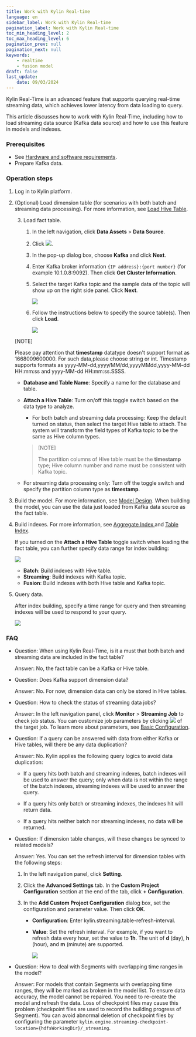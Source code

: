 ```yaml
---
title: Work with Kylin Real-time
language: en
sidebar_label: Work with Kylin Real-time
pagination_label: Work with Kylin Real-time
toc_min_heading_level: 2
toc_max_heading_level: 6
pagination_prev: null
pagination_next: null
keywords:
    - realtime
    - fusion model
draft: false
last_update:
    date: 09/03/2024
---
```


Kylin Real-Time is an advanced feature that supports querying real-time streaming data, which achieves lower latency from data loading to query.

This article discusses how to work with Kylin Real-Time, including how to load streaming data source (Kafka data source) and how to use this feature in models and indexes. 

### Prerequisites

- See [Hardware and software requirements](prerequisite.md). 
- Prepare Kafka data. 

### Operation steps

1. Log in to Kylin platform. 

2. (Optional) Load dimension table (for scenarios with both batch and streaming data processing). For more information, see [Load Hive Table](../../datasource/import_hive.md). 

   3. Load fact table. 

      1. In the left navigation, click **Data Assets** > **Data Source**. 

      2. Click ![](images/add.png). 

      3. In the pop-up dialog box, choose **Kafka** and click **Next**. 

      4. Enter Kafka broker information `{IP address}:{port number}` (for example 10.1.0.8:9092). Then click **Get Cluster Information**. 

      5. Select the target Kafka topic and the sample data of the topic will show up on the right side panel. Click **Next**. 

         ![](images/load_tables_1_en.png)

      6. Follow the instructions below to specify the source table(s). Then click **Load**. 

         ![](images/load_tables_2_en.png)


    [NOTE]
    
    Please pay attention that **timestamp** datatype doesn't support format as 1668009600000.
    For such data,please choose string or int.
   Timestamp supports formats as yyyy-MM-dd,yyyy/MM/dd,yyyyMMdd,yyyy-MM-dd HH:mm:ss and yyyy-MM-dd HH:mm:ss.SSSS.

      - **Database and Table Name**: Specify a name for the database and table. 

      - **Attach a Hive Table**: Turn on/off this toggle switch based on the data type to analyze.  

        - For both batch and streaming data processing: Keep the default turned on status, then select the target Hive table to attach. The system will transform the field types of Kafka topic to be the same as Hive column types.
         
         >    [NOTE]
         >
         >    The partition columns of Hive table must be the **timestamp** type; Hive column number and name must be consistent with Kafka topic. 

     - For streaming data processing only: Turn off the toggle switch and specify the partition column type as **timestamp**.

3. Build the model. For more information, see [Model Design](../intro.md). When building the model, you can use the data just loaded from Kafka data source as the fact table. 

4. Build indexes. For more information, see [Aggregate Index ](../manual/aggregation_group.md)and [Table Index](../manual/table_index.md). 

   If you turned on the **Attach a Hive Table** toggle switch when loading the fact table, you can further specify data range for index building: 

   ![](images/index_data_range_en.png)

   - **Batch**: Build indexes with Hive table.
   - **Streaming**: Build indexes with Kafka topic. 
   - **Fusion**: Build indexes with both Hive table and Kafka topic. 

5. Query data. 

   After index building, specify a time range for query and then streaming indexes will be used to respond to your query. 

   ![](images/real-time_query_streaming_data.png)



### FAQ

- Question: When using Kylin Real-Time, is it a must that both batch and streaming data are included in the fact table? 

  Answer: No, the fact table can be a Kafka or Hive table. 

- Question: Does Kafka support dimension data?

  Answer: No. For now, dimension data can only be stored in Hive tables. 

- Question: How to check the status of streaming data jobs? 

  Answer: In the left navigation panel, click **Monitor** > **Streaming Job** to check job status. You can customize job parameters by clicking ![](images/par_config.png) of the target job. To learn more about parameters, see [Basic Configuration](../../configuration/config). 

- Question: If a query can be answered with data from either Kafka or Hive tables, will there be any data duplication?

  Answer: No. Kylin applies the following query logics to avoid data duplication: 

  - If a query hits both batch and streaming indexes, batch indexes will be used to answer the query; only when data is not within the range of the batch indexes, streaming indexes will be used to answer the query.

  - If a query hits only batch or streaming indexes, the indexes hit will return data.
  - If a query hits neither batch nor streaming indexes, no data will be returned.

- Question: If dimension table changes, will these changes be synced to related models? 

  Answer: Yes. You can set the refresh interval for dimension tables with the following steps: 

  1. In the left navigation panel, click **Setting**.

  2. Click the **Advanced Settings** tab. In the **Custom Project Configuration** section at the end of the tab, click **+ Configuration**.

  3. In the **Add Custom Project Configuration** dialog box, set the configuration and parameter value. Then click **OK**. 

     - **Configuration**: Enter kylin.streaming.table-refresh-interval.

     - **Value**: Set the refresh interval. For example, if you want to refresh data every hour, set the value to **1h**. The unit of **d** (day), **h** (hour), and **m** (minute) are supported. 

       ![](images/custom_project_configuration_en.png)

- Question: How to deal with Segments with overlapping time ranges in the model?
     
  Answer: For models that contain Segments with overlapping time ranges, they will be marked as broken in the model list. To ensure data accuracy, the model cannot be repaired. You need to re-create the model and refresh the data. Loss of checkpoint files may cause this problem (checkpoint files are used to record the building progress of Segment). You can avoid abnormal deletion of checkpoint files by configuring the parameter `kylin.engine.streaming-checkpoint-location={hdfsWorkingDir}/_streaming`.
  
